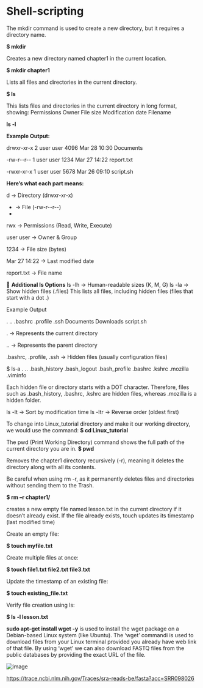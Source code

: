 # Shell-scripting

The mkdir command is used to create a new directory, but it requires a directory name.

**$ mkdir**

Creates a new directory named chapter1 in the current location.

**$ mkdir chapter1**

Lists all files and directories in the current directory.

**$  ls**

This lists files and directories in the current directory in long format, showing:
Permissions
Owner
File size
Modification date
Filename

**ls -l**

**Example Output:**

drwxr-xr-x  2 user user  4096 Mar 28 10:30 Documents

-rw-r--r--  1 user user  1234 Mar 27 14:22 report.txt

-rwxr-xr-x  1 user user  5678 Mar 26 09:10 script.sh

**Here’s what each part means:**

d → Directory (drwxr-xr-x)

- → File (-rw-r--r--)
- 
rwx → Permissions (Read, Write, Execute)

user user → Owner & Group

1234 → File size (bytes)

Mar 27 14:22 → Last modified date

report.txt → File name


📌 **Additional ls Options**
ls -lh → Human-readable sizes (K, M, G)
ls -la → Show hidden files (.files)
This lists all files, including hidden files (files that start with a dot .)

Example Output

.  ..  .bashrc  .profile  .ssh  Documents  Downloads  script.sh

. → Represents the current directory

.. → Represents the parent directory

.bashrc, .profile, .ssh → Hidden files (usually configuration files)

$ ls‐a
. .. .bash_history .bash_logout .bash_profile
.bashrc .kshrc .mozilla .viminfo

Each hidden file or directory starts with a DOT character.
Therefore, files such as .bash_history, .bashrc, .kshrc are hidden
files, whereas .mozilla is a hidden folder.

ls -lt → Sort by modification time
ls -ltr → Reverse order (oldest first)

To change into Linux_tutorial directory and make it our working directory, we would use the command:
**$ cd Linux_tutorial**

The pwd (Print Working Directory) command shows the full path of the current directory you are in.
**$ pwd**

Removes the chapter1 directory recursively (-r), meaning it deletes the directory along with all its contents.

Be careful when using rm -r, as it permanently deletes files and directories without sending them to the Trash.

**$ rm –r chapter1/**

creates a new empty file named lesson.txt in the current directory if it doesn’t already exist. If the file already exists, touch updates its timestamp (last modified time)

Create an empty file:

**$ touch myfile.txt**

Create multiple files at once:

**$ touch file1.txt file2.txt file3.txt**

Update the timestamp of an existing file:

**$ touch existing_file.txt**

Verify file creation using ls:

**$ ls -l lesson.txt**

**sudo apt-get install wget -y** is used to install the wget package on a Debian-based Linux system (like Ubuntu). 
The ‘wget’ commandi is used to download files from your Linux terminal provided you already have web link of that file. By using ‘wget’ we can also download FASTQ files from the public databases by providing the exact URL of the
file.

![image](https://github.com/user-attachments/assets/929fcd21-1430-4cdf-a3a1-294b05e0a9cf)


https://trace.ncbi.nlm.nih.gov/Traces/sra-reads-be/fasta?acc=SRR098026

